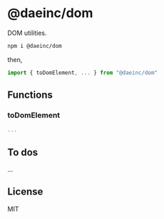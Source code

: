# @daeinc/dom

DOM utilities.

```sh
npm i @daeinc/dom
```

then,

```ts
import { toDomElement, ... } from "@daeinc/dom"
```

## Functions

### toDomElement

```ts
...
```

## To dos

...

## License

MIT
